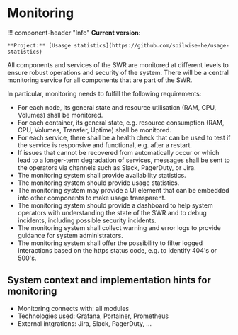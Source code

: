 # Monitoring

!!! component-header "Info"
    **Current version:**

    **Project:** [Usasge statistics](https://github.com/soilwise-he/usage-statistics)

All components and services of the SWR are monitored at different levels to ensure robust operations and security of the system. There will be a central monitoring service for all components that are part of the SWR.

In particular, monitoring needs to fulfill the following requirements:

- For each node, its general state and resource utilisation (RAM, CPU, Volumes) shall be monitored.
- For each container, its general state, e.g. resource consumption (RAM, CPU, Volumes, Transfer, Uptime) shall be monitored.
- For each service, there shall be a health check that can be used to test if the service is responsive and functional, e.g. after a restart.
- If issues that cannot be recovered from automatically occur or which lead to a longer-term degradation of services, messages shall be sent to the operators via channels such as Slack, PagerDuty, or Jira.
- The monitoring system shall provide availability statistics.
- The monitoring system should provide usage statistics.
- The monitoring system may provide a UI element that can be embedded into other components to make usage transparent.
- The monitoring system should provide a dashboard to help system operators with understanding the state of the SWR and to debug incidents, including possible security incidents.
- The monitoring system shall collect warning and error logs to provide guidance for system administrators.
- The monitoring system shall offer the possibility to filter logged interactions based on the https status code, e.g. to identify 404's or 500's.

## System context and implementation hints for monitoring

- Monitoring connects with: all modules
- Technologies used: Grafana, Portainer, Prometheus
- External intgrations: Jira, Slack, PagerDuty, ... 
